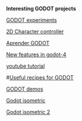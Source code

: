 **Interesting GODOT projects**

[GODOT experiments](https://github.com/miskatonicstudio/godot-experiments)

[2D Character controller](https://github.com/POWERHACK69/Godot4-2D-Character-Controllers)

[Aprender GODOT](https://github.com/findemor/findemor-youtube-aprender-godot/tree/main)

 [New features in godot-4](https://github.com/gdquest-demos/godot-4-new-features)

[youtube tutorial](https://www.youtube.com/playlist?list=PLaFm85QGi-mGIf5VJBggxdTdaqQq7gR8J)

#[Useful recipes for GODOT](https://github.com/godotrecipes)

[GODOT demos](https://github.com/gdquest-demos)

[Godot isometric](https://www.youtube.com/watch?v=dclc8w6JW7Y)

[Godot isometric 2](https://www.youtube.com/watch?v=XK5qpEmUA6w)
